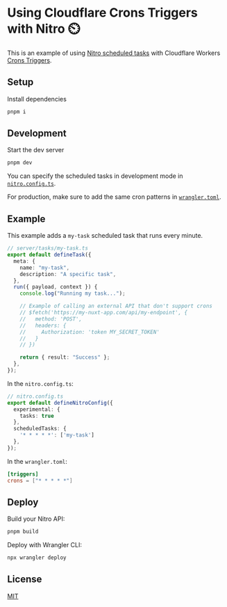 # Using Cloudflare Crons Triggers with Nitro ⏲️

This is an example of using [Nitro scheduled tasks](https://nitro.unjs.io/guide/tasks#scheduled-tasks) with Cloudflare Workers [Crons Triggers](https://developers.cloudflare.com/workers/configuration/cron-triggers/).

## Setup

Install dependencies

```bash
pnpm i
```

## Development

Start the dev server

```bash
pnpm dev
```

You can specify the scheduled tasks in development mode in [`nitro.config.ts`](./nitro.config.ts).

For production, make sure to add the same cron patterns in [`wrangler.toml`](./wrangler.toml).

## Example

This example adds a `my-task` scheduled task that runs every minute.

```ts
// server/tasks/my-task.ts
export default defineTask({
  meta: {
    name: "my-task",
    description: "A specific task",
  },
  run({ payload, context }) {
    console.log("Running my task...");

    // Example of calling an external API that don't support crons
    // $fetch('https://my-nuxt-app.com/api/my-endpoint', {
    //   method: 'POST',
    //   headers: {
    //     Authorization: 'token MY_SECRET_TOKEN'
    //   }
    // })

    return { result: "Success" };
  },
});
```

In the `nitro.config.ts`:

```ts
// nitro.config.ts
export default defineNitroConfig({
  experimental: {
    tasks: true
  },
  scheduledTasks: {
    '* * * * *': ['my-task']
  },
});
```

In the `wrangler.toml`:

```toml
[triggers]
crons = ["* * * * *"]
```

## Deploy

Build your Nitro API:

```bash
pnpm build
```

Deploy with Wrangler CLI:

```bash
npx wrangler deploy
```

## License

[MIT](./LICENSE)
